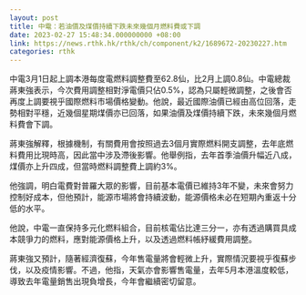 ```yaml
---
layout: post
title: 中電：若油價及煤價持續下跌未來幾個月燃料費或下調
date: 2023-02-27 15:48:34.000000000 +08:00
link: https://news.rthk.hk/rthk/ch/component/k2/1689672-20230227.htm
categories: rthk
---
```


中電3月1日起上調本港每度電燃料調整費至62.8仙，比2月上調0.8仙。中電總裁蔣東強表示，今次費用調整相對淨電價只佔0.5%，認為只屬輕微調整，之後會否再度上調要視乎國際燃料市場價格變動。他說，最近國際油價已經由高位回落，走勢相對平穩，近幾個星期煤價亦已回落，如果油價及煤價持續下跌，未來幾個月燃料費會下調。

蔣東強解釋，根據機制，有關費用會按照過去3個月實際燃料開支調整，去年底燃料費用比現時高，因此當中涉及滯後影響。他舉例指，去年首季油價升幅近八成，煤價亦上升四成，但當時燃料調整費上調約3%。

他強調，明白電費對普羅大眾的影響，目前基本電價已維持3年不變，未來會努力控制好成本，但他預計，能源市場將會持續波動，能源價格未必在短期內重返十分低的水平。

他說，中電一直保持多元化燃料組合，目前核電佔比達三分一，亦有透過購買具成本競爭力的燃料，應對能源價格上升，以及透過燃料帳紓緩費用調整。

蔣東強又預計，隨著經濟復蘇，今年售電量將會輕微上升，實際情況要視乎復蘇步伐，以及疫情影響。不過，他指，天氣亦會影響售電量，去年5月本港溫度較低，導致去年電量銷售出現負增長，今年會繼續密切留意。
